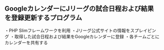 ## GoogleカレンダーにJリーグの試合日程および結果を登録更新するプログラム
・PHP Slimフレームワークを利用
・Jリーグ公式サイトの情報をスプレイピング
・取得した試合日程および結果をGoogleカレンダーに登録
・各チームごとにカレンダーを共有する
